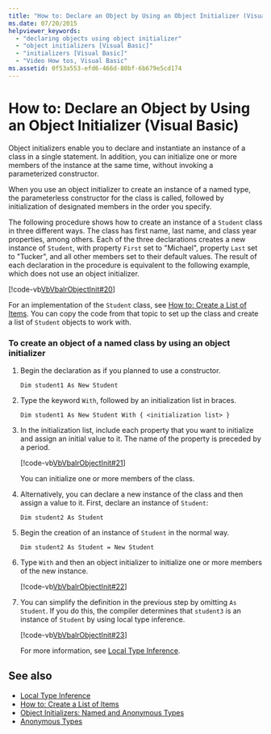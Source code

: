 ```yaml
---
title: "How to: Declare an Object by Using an Object Initializer (Visual Basic)"
ms.date: 07/20/2015
helpviewer_keywords: 
  - "declaring objects using object initializer"
  - "object initializers [Visual Basic]"
  - "initializers [Visual Basic]"
  - "Video How tos, Visual Basic"
ms.assetid: 0f53a553-efd6-466d-80bf-6b679e5cd174
---
```

# How to: Declare an Object by Using an Object Initializer (Visual Basic)
Object initializers enable you to declare and instantiate an instance of a class in a single statement. In addition, you can initialize one or more members of the instance at the same time, without invoking a parameterized constructor.  
  
 When you use an object initializer to create an instance of a named type, the parameterless constructor for the class is called, followed by initialization of designated members in the order you specify.  
  
 The following procedure shows how to create an instance of a `Student` class in three different ways. The class has first name, last name, and class year properties, among others. Each of the three declarations creates a new instance of `Student`, with property `First` set to "Michael", property `Last` set to "Tucker", and all other members set to their default values. The result of each declaration in the procedure is equivalent to the following example, which does not use an object initializer.  
  
 [!code-vb[VbVbalrObjectInit#20](~/samples/snippets/visualbasic/VS_Snippets_VBCSharp/VbVbalrObjectInit/VB/Class2.vb#20)]  
  
 For an implementation of the `Student` class, see [How to: Create a List of Items](../../../../visual-basic/programming-guide/concepts/linq/how-to-create-a-list-of-items.md). You can copy the code from that topic to set up the class and create a list of `Student` objects to work with.  
  
### To create an object of a named class by using an object initializer  
  
1. Begin the declaration as if you planned to use a constructor.  
  
     `Dim student1 As New Student`  
  
2. Type the keyword `With`, followed by an initialization list in braces.  
  
     `Dim student1 As New Student With { <initialization list> }`  
  
3. In the initialization list, include each property that you want to initialize and assign an initial value to it. The name of the property is preceded by a period.  
  
     [!code-vb[VbVbalrObjectInit#21](~/samples/snippets/visualbasic/VS_Snippets_VBCSharp/VbVbalrObjectInit/VB/Class2.vb#21)]  
  
     You can initialize one or more members of the class.  
  
4. Alternatively, you can declare a new instance of the class and then assign a value to it. First, declare an instance of `Student`:  
  
     `Dim student2 As Student`  
  
5. Begin the creation of an instance of `Student` in the normal way.  
  
     `Dim student2 As Student = New Student`  
  
6. Type `With` and then an object initializer to initialize one or more members of the new instance.  
  
     [!code-vb[VbVbalrObjectInit#22](~/samples/snippets/visualbasic/VS_Snippets_VBCSharp/VbVbalrObjectInit/VB/Class2.vb#22)]  
  
7. You can simplify the definition in the previous step by omitting `As Student`. If you do this, the compiler determines that `student3` is an instance of `Student` by using local type inference.  
  
     [!code-vb[VbVbalrObjectInit#23](~/samples/snippets/visualbasic/VS_Snippets_VBCSharp/VbVbalrObjectInit/VB/Class2.vb#23)]  
  
     For more information, see [Local Type Inference](../../../../visual-basic/programming-guide/language-features/variables/local-type-inference.md).  
  
## See also

- [Local Type Inference](../../../../visual-basic/programming-guide/language-features/variables/local-type-inference.md)
- [How to: Create a List of Items](../../../../visual-basic/programming-guide/concepts/linq/how-to-create-a-list-of-items.md)
- [Object Initializers: Named and Anonymous Types](../../../../visual-basic/programming-guide/language-features/objects-and-classes/object-initializers-named-and-anonymous-types.md)
- [Anonymous Types](../../../../visual-basic/programming-guide/language-features/objects-and-classes/anonymous-types.md)
